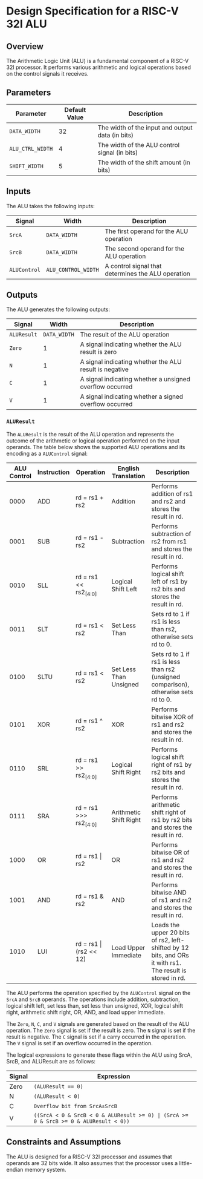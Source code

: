 # Design Specification for a RISC-V 32I ALU

## Overview

The Arithmetic Logic Unit (ALU) is a fundamental component of a RISC-V 32I processor. It performs various arithmetic and logical operations based on the control signals it receives.

## Parameters

| Parameter           | Default Value | Description                                        |
|---------------------|-------|----------------------------------------------------|
| `DATA_WIDTH`        | 32    | The width of the input and output data (in bits)    |
| `ALU_CTRL_WIDTH`    | 4     | The width of the ALU control signal (in bits)       |
| `SHIFT_WIDTH`       | 5     | The width of the shift amount (in bits)             |

## Inputs

The ALU takes the following inputs:

| Signal        | Width  | Description                                        |
|--------------|-------|------------------------------------------------------|
| `SrcA`       |   `DATA_WIDTH`  | The first operand for the ALU operation               |
| `SrcB`       | `DATA_WIDTH`  | The second operand for the ALU operation              |
| `ALUControl` | `ALU_CONTROL_WIDTH`  | A control signal that determines the ALU operation   |

## Outputs

The ALU generates the following outputs:

| Signal     | Width | Description                                            |
|------------|-------|--------------------------------------------------------|
| `ALUResult`| `DATA_WIDTH`    | The result of the ALU operation                         |
| `Zero`     | 1     | A signal indicating whether the ALU result is zero      |
| `N`        | 1     | A signal indicating whether the ALU result is negative |
| `C`        | 1     | A signal indicating whether a unsigned overflow occurred            |
| `V`        | 1     | A signal indicating whether a signed overflow occurred        |

### `ALUResult`

The `ALUResult` is the result of the ALU operation and represents the outcome of the arithmetic or logical operation performed on the input operands. The table below shows the supported ALU operations and its encoding as a `ALUControl` signal:

| ALU Control | Instruction | Operation              | English Translation | Description                                                     |
|-------------|-------------|------------------------|---------------------|-----------------------------------------------------------------|
| 0000        | ADD         | rd = rs1 + rs2         | Addition            | Performs addition of rs1 and rs2 and stores the result in rd.    |
| 0001        | SUB         | rd = rs1 - rs2         | Subtraction         | Performs subtraction of rs2 from rs1 and stores the result in rd.|
| 0010        | SLL         | rd = rs1 << rs2<sub>[4:0]</sub>         | Logical Shift Left  | Performs logical shift left of rs1 by rs2 bits and stores the result in rd. |
| 0011        | SLT         | rd = rs1 < rs2         | Set Less Than       | Sets rd to 1 if rs1 is less than rs2, otherwise sets rd to 0.    |
| 0100        | SLTU        | rd = rs1 < rs2         | Set Less Than Unsigned | Sets rd to 1 if rs1 is less than rs2 (unsigned comparison), otherwise sets rd to 0. |
| 0101        | XOR         | rd = rs1 ^ rs2         | XOR                 | Performs bitwise XOR of rs1 and rs2 and stores the result in rd.|
| 0110        | SRL         | rd = rs1 >> rs2<sub>[4:0]</sub>        | Logical Shift Right | Performs logical shift right of rs1 by rs2 bits and stores the result in rd. |
| 0111        | SRA         | rd = rs1 >>> rs2<sub>[4:0]</sub>         | Arithmetic Shift Right | Performs arithmetic shift right of rs1 by rs2 bits and stores the result in rd. |
| 1000        | OR          | rd = rs1 \| rs2        | OR                  | Performs bitwise OR of rs1 and rs2 and stores the result in rd. |
| 1001        | AND         | rd = rs1 & rs2         | AND                 | Performs bitwise AND of rs1 and rs2 and stores the result in rd. |
| 1010        | LUI         | rd = rs1 \| (rs2 << 12) | Load Upper Immediate | Loads the upper 20 bits of rs2, left-shifted by 12 bits, and ORs it with rs1. The result is stored in rd. |

The ALU performs the operation specified by the `ALUControl` signal on the `SrcA` and `SrcB` operands. The operations include addition, subtraction, logical shift left, set less than, set less than unsigned, XOR, logical shift right, arithmetic shift right, OR, AND, and load upper immediate.

The `Zero`, `N`, `C`, and `V` signals are generated based on the result of the ALU operation. The `Zero` signal is set if the result is zero. The `N` signal is set if the result is negative. The `C` signal is set if a carry occurred in the operation. The `V` signal is set if an overflow occurred in the operation.


The logical expressions to generate these flags within the ALU using SrcA, SrcB, and ALUResult are as follows:


| Signal   | Expression                                   |
|----------|----------------------------------------------|
| Zero     | `(ALUResult == 0)`                     |
| N        | `(ALUResult < 0)`                         |
| C        | `Overflow bit from SrcA±SrcB`             |
| V        | `((SrcA < 0 & SrcB < 0 & ALUResult >= 0) \| (SrcA >= 0 & SrcB >= 0 & ALUResult < 0))` |




## Constraints and Assumptions

The ALU is designed for a RISC-V 32I processor and assumes that operands are 32 bits wide. It also assumes that the processor uses a little-endian memory system.